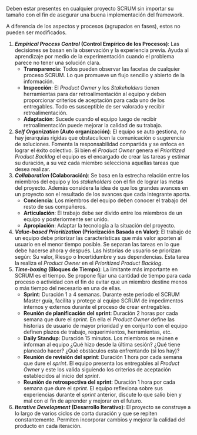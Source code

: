 Deben estar presentes en cualquier proyecto SCRUM sin importar su tamaño con el fin de asegurar una buena implementación del framework.

A diferencia de los aspectos y procesos (agrupados en fases), estos no pueden ser modificados.

1. ***Empirical Process Control* (Control Empírico de los Procesos)**: Las decisiones se basan en la observación y la experiencia previa. Ayuda al aprendizaje por medio de la experimentación cuando el problema parece no tener una solución clara.
	- **Transparencia**: Todos pueden observar las facetas de cualquier proceso SCRUM. Lo que promueve un flujo sencillo y abierto de la información.
	- **Inspección**: El *Product Owner* y los *Stakeholders* tienen herramientas para dar retroalimentación al equipo y deben proporcionar criterios de aceptación para cada uno de los entregables. Todo es susceptible de ser valorado y recibir retroalimentación.
	- **Adaptación**: Sucede cuando el equipo luego de recibir retroalimentación puede mejorar la calidad de su trabajo.
2. ***Self Organization* (Auto organización)**: El equipo se auto gestiona, no hay jerarquías rígidas que obstaculicen la comunicación o sugerencia de soluciones. Fomenta la responsabilidad compartida y se enfoca en lograr el éxito colectivo. Si bien el *Product Owner* genera el *Prioritized Product Backlog* el equipo es el encargado de crear las tareas y estimar su duración, a su vez cada miembro selecciona aquellas tareas que desea realizar.
3. ***Collaboration* (Colaboración)**: Se basa en la estrecha relación entre los miembros del equipo y los *stakeholders* con el fin de lograr las metas del proyecto. Además considera la idea de que los grandes avances en un proyecto son el resultado de los avances que cada integrante aporta.
	- **Conciencia**: Los miembros del equipo deben conocer el trabajo del resto de sus compañeros.
	- **Articulación**: El trabajo debe ser divido entre los miembros de un equipo y posteriormente ser unido.
	- **Apropiación**: Adaptar la tecnología a la situación del proyecto.
4. ***Value-based Prioritization* (Priorización Basada en Valor)**: El trabajo de un equipo debe priorizar las características que más valor aporten al usuario en el menor tiempo posible. Se separan las tareas en lo que debe hacerse ahora y después. Las historias de usuario se priorizan según: Su valor, Riesgo o Incertidumbre y sus dependencias. Esta tarea la realiza el *Product Owner* en el *Prioritized Product Backlog*.
5. ***Time-boxing* (Bloques de Tiempo)**: La limitante más importante en SCRUM es el tiempo. Se propone fijar una cantidad de tiempo para cada proceso o actividad con el fin de evitar que un miembro destine menos o más tiempo del necesario en una de ellas.
	- **Sprint**: Duración 1 a 4 semanas. Durante este periodo el SCRUM Master guía, facilita y protege al equipo SCRUM de impedimentos internos y externos durante el proceso de crear entregables.
	- **Reunión de planificación del sprint**: Duración 2 horas por cada semana que dure el *sprint*. En ella el *Product Owner* define las historias de usuario de mayor prioridad y en conjunto con el equipo definen plazos de trabajo, requerimientos, herramientas, etc.
	- **Daily Standup**: Duración 15 minutos. Los miembros se reúnen e informan al equipo ¿Qué hizo desde la última sesión? ¿Qué tiene planeado hacer? ¿Qué obstáculos esta enfrentando (si los hay)?
	- **Reunión de revisión del sprint**: Duración 1 hora por cada semana que dure el *sprint*. El equipo presenta los entregables al *Product Owner* y este los valida siguiendo los criterios de aceptación establecidos al inicio del *sprint*.
	- **Reunión de retrospectiva del sprint**: Duración 1 hora por cada semana que dure el *sprint*. El equipo reflexiona sobre sus experiencias durante el *sprint* anterior, discute lo que salio bien y mal con el fin de aprender y mejorar en el futuro.
6. ***Iterative Development* (Desarrollo Iterativo)**: El proyecto se construye a lo largo de varios ciclos de corta duración y que se repiten constantemente. Permiten incorporar cambios y mejorar la calidad del producto en cada iteración.